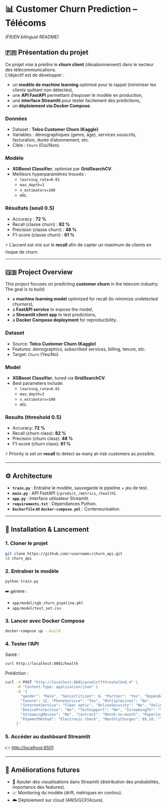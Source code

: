 # 📊 Customer Churn Prediction – Télécoms
*(FR/EN bilingual README)*

## 🇫🇷 Présentation du projet
Ce projet vise à prédire le **churn client** (désabonnement) dans le secteur des télécommunications.  
L’objectif est de développer :  
- un **modèle de machine learning** optimisé pour le rappel (minimiser les clients quittant non détectés),  
- une **API FastAPI** permettant d’exposer le modèle en production,  
- une **interface Streamlit** pour tester facilement des prédictions,  
- un **déploiement via Docker Compose**.  

### Données
- Dataset : **Telco Customer Churn (Kaggle)**  
- Variables : démographiques (genre, âge), services souscrits, facturation, durée d’abonnement, etc.  
- Cible : `Churn` (Oui/Non).  

### Modèle
- **XGBoost Classifier**, optimisé par **GridSearchCV**.  
- Meilleurs hyperparamètres trouvés :  
  - `learning_rate=0.01`  
  - `max_depth=3`  
  - `n_estimators=100`  
  - etc.  

### Résultats (seuil 0.5)
- Accuracy : **72 %**  
- Recall (classe churn) : **82 %**  
- Precision (classe churn) : **48 %**  
- F1-score (classe churn) : **61 %**  

⚡ L’accent est mis sur le **recall** afin de capter un maximum de clients en risque de churn.  

---

## 🇬🇧 Project Overview
This project focuses on predicting **customer churn** in the telecom industry.  
The goal is to build:  
- a **machine learning model** optimized for recall (to minimize undetected churners),  
- a **FastAPI service** to expose the model,  
- a **Streamlit client app** to test predictions,  
- a **Docker Compose deployment** for reproducibility.  

### Dataset
- Source: **Telco Customer Churn (Kaggle)**  
- Features: demographics, subscribed services, billing, tenure, etc.  
- Target: `Churn` (Yes/No).  

### Model
- **XGBoost Classifier**, tuned via **GridSearchCV**.  
- Best parameters include:  
  - `learning_rate=0.01`  
  - `max_depth=3`  
  - `n_estimators=100`  
  - etc.  

### Results (threshold 0.5)
- Accuracy: **72 %**  
- Recall (churn class): **82 %**  
- Precision (churn class): **48 %**  
- F1-score (churn class): **61 %**  

⚡ Priority is set on **recall** to detect as many at-risk customers as possible.  

---

## ⚙️ Architecture
- **`train.py`** : Entraîne le modèle, sauvegarde le pipeline + jeu de test.  
- **`main.py`** : API FastAPI (`/predict`, `/metrics`, `/health`).  
- **`app.py`** : Interface utilisateur Streamlit.  
- **`requirements.txt`** : Dépendances Python.  
- **`Dockerfile` et `docker-compose.yml`** : Conteneurisation.  

---

## 🚀 Installation & Lancement

### 1. Cloner le projet
```bash
git clone https://github.com/<username>/churn_api.git
cd churn_api
```

### 2. Entraîner le modèle
```bash
python train.py
```
➡️ génère :  
- `app/model/xgb_churn_pipeline.pkl`  
- `app/model/test_set.csv`  

### 3. Lancer avec Docker Compose
```bash
docker-compose up --build
```

### 4. Tester l’API
Santé :
```bash
curl http://localhost:8001/health
```

Prédiction :
```bash
curl -X POST "http://localhost:8001/predict?threshold=0.4" \
     -H "Content-Type: application/json" \
     -d '{
       "gender": "Male", "SeniorCitizen": 0, "Partner": "Yes", "Dependents": "No",
       "tenure": 12, "PhoneService": "Yes", "MultipleLines": "No",
       "InternetService": "Fiber optic", "OnlineSecurity": "No", "OnlineBackup": "Yes",
       "DeviceProtection": "No", "TechSupport": "No", "StreamingTV": "Yes",
       "StreamingMovies": "No", "Contract": "Month-to-month", "PaperlessBilling": "Yes",
       "PaymentMethod": "Electronic check", "MonthlyCharges": 89.10, "TotalCharges": 1068.20
     }'
```

### 5. Accéder au dashboard Streamlit
👉 [http://localhost:8501](http://localhost:8501)  

---

## 📌 Améliorations futures
- 🔧 Ajouter des visualisations dans Streamlit (distribution des probabilités, importance des features).  
- 📈 Monitoring du modèle (drift, métriques en continu).  
- ☁️ Déploiement sur cloud (AWS/GCP/Azure).  

